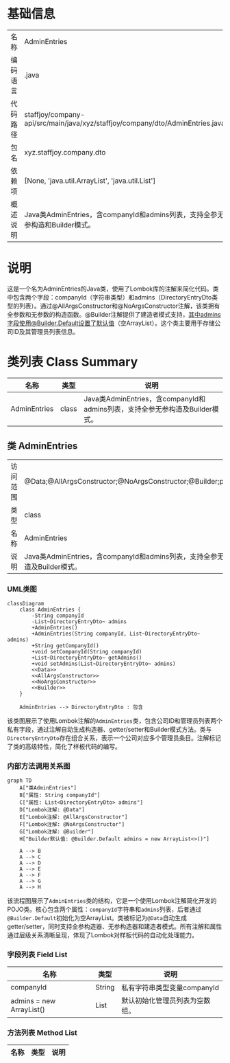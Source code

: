 # 基础信息

|      |      |
|------|------|
| 名称 | AdminEntries |
| 编码语言 | .java |
| 代码路径 | staffjoy/company-api/src/main/java/xyz/staffjoy/company/dto/AdminEntries.java |
| 包名 | xyz.staffjoy.company.dto |
| 依赖项 | [None, 'java.util.ArrayList', 'java.util.List'] |
| 概述说明 | Java类AdminEntries，含companyId和admins列表，支持全参无参构造和Builder模式。 |

# 说明

这是一个名为AdminEntries的Java类，使用了Lombok库的注解来简化代码。类中包含两个字段：companyId（字符串类型）和admins（DirectoryEntryDto类型的列表）。通过@AllArgsConstructor和@NoArgsConstructor注解，该类拥有全参数和无参数的构造函数。@Builder注解提供了建造者模式支持，其中admins字段使用@Builder.Default设置了默认值（空ArrayList）。这个类主要用于存储公司ID及其管理员列表信息。

# 类列表 Class Summary

| 名称   | 类型  | 说明 |
|-------|------|-------------|
| AdminEntries | class | Java类AdminEntries，含companyId和admins列表，支持全参无参构造及Builder模式。 |



## 类 AdminEntries

|      |      |
|------|------|
| 访问范围 | @Data;@AllArgsConstructor;@NoArgsConstructor;@Builder;public |
| 类型 | class |
| 名称 | AdminEntries |
| 说明 | Java类AdminEntries，含companyId和admins列表，支持全参无参构造及Builder模式。 |


### UML类图

```mermaid
classDiagram
    class AdminEntries {
        -String companyId
        -List~DirectoryEntryDto~ admins
        +AdminEntries()
        +AdminEntries(String companyId, List~DirectoryEntryDto~ admins)
        +String getCompanyId()
        +void setCompanyId(String companyId)
        +List~DirectoryEntryDto~ getAdmins()
        +void setAdmins(List~DirectoryEntryDto~ admins)
        <<Data>>
        <<AllArgsConstructor>>
        <<NoArgsConstructor>>
        <<Builder>>
    }

    AdminEntries --> DirectoryEntryDto : 包含
```

该类图展示了使用Lombok注解的`AdminEntries`类，包含公司ID和管理员列表两个私有字段，通过注解自动生成构造器、getter/setter和Builder模式方法。类与`DirectoryEntryDto`存在组合关系，表示一个公司对应多个管理员条目。注解标记了类的高级特性，简化了样板代码的编写。


### 内部方法调用关系图

```mermaid
graph TD
    A["类AdminEntries"]
    B["属性: String companyId"]
    C["属性: List<DirectoryEntryDto> admins"]
    D["Lombok注解: @Data"]
    E["Lombok注解: @AllArgsConstructor"]
    F["Lombok注解: @NoArgsConstructor"]
    G["Lombok注解: @Builder"]
    H["Builder默认值: @Builder.Default admins = new ArrayList<>()"]

    A --> B
    A --> C
    A --> D
    A --> E
    A --> F
    A --> G
    A --> H
```

该流程图展示了`AdminEntries`类的结构，它是一个使用Lombok注解简化开发的POJO类。核心包含两个属性：`companyId`字符串和`admins`列表，后者通过`@Builder.Default`初始化为空ArrayList。类被标记为`@Data`自动生成getter/setter，同时支持全参构造器、无参构造器和建造者模式。所有注解和属性通过层级关系清晰呈现，体现了Lombok对样板代码的自动化处理能力。

### 字段列表 Field List

| 名称  | 类型  | 说明 |
|-------|-------|------|
| companyId | String | 私有字符串类型变量companyId |
| admins = new ArrayList<DirectoryEntryDto>() | List<DirectoryEntryDto> | 默认初始化管理员列表为空数组。 |

### 方法列表 Method List

| 名称  | 类型  | 说明 |
|-------|-------|------|




